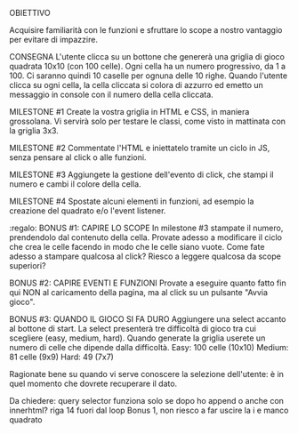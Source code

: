 OBIETTIVO

Acquisire familiarità con le funzioni e sfruttare lo scope a nostro vantaggio per evitare di impazzire.

CONSEGNA
L'utente clicca su un bottone che genererà una griglia di gioco quadrata 10x10 (con 100 celle).
Ogni cella ha un numero progressivo, da 1 a 100.
Ci saranno quindi 10 caselle per ognuna delle 10 righe.
Quando l'utente clicca su ogni cella, la cella cliccata si colora di azzurro ed emetto un messaggio in console con il numero della cella cliccata.

MILESTONE #1
Create la vostra griglia in HTML e CSS, in maniera grossolana. Vi servirà solo per testare le classi, come visto in mattinata con la griglia 3x3.

MILESTONE #2
Commentate l'HTML e iniettatelo tramite un ciclo in JS, senza pensare al click o alle funzioni.

MILESTONE #3
Aggiungete la gestione dell'evento di click, che stampi il numero e cambi il colore della cella.

MILESTONE #4
Spostate alcuni elementi in funzioni, ad esempio la creazione del quadrato e/o l'event listener.

:regalo: BONUS #1: CAPIRE LO SCOPE
In milestone #3 stampate il numero, prendendolo dal contenuto della cella. Provate adesso a modificare il ciclo che crea le celle facendo in modo che le celle siano vuote. Come fate adesso a stampare qualcosa al click? Riesco a leggere qualcosa da scope superiori?

BONUS #2: CAPIRE EVENTI E FUNZIONI
Provate a eseguire quanto fatto fin qui NON al caricamento della pagina, ma al click su un pulsante "Avvia gioco".

BONUS #3: QUANDO IL GIOCO SI FA DURO
Aggiungere una select accanto al bottone di start. La select presenterà tre difficoltà di gioco tra cui scegliere (easy, medium, hard).
Quando generate la griglia userete un numero di celle che dipende dalla difficoltà.
Easy: 100 celle (10x10)
Medium: 81 celle (9x9)
Hard: 49 (7x7)

Ragionate bene su quando vi serve conoscere la selezione dell'utente: è in quel momento che dovrete recuperare il dato.

Da chiedere:
    query selector funziona solo se dopo ho append o anche con innerhtml?
    riga 14 fuori dal loop
    Bonus 1, non riesco a far uscire la i e manco quadrato